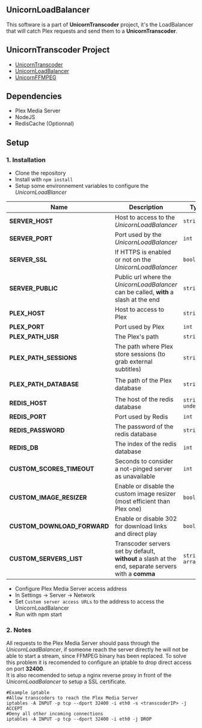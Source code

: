 ## UnicornLoadBalancer

This software is a part of __UnicornTranscoder__ project, it's the LoadBalancer that will catch Plex requests and send them to a __UnicornTranscoder__.

## UnicornTranscoder Project

* [UnicornTranscoder](https://github.com/UnicornTranscoder/UnicornTranscoder)
* [UnicornLoadBalancer](https://github.com/UnicornTranscoder/UnicornLoadBalancer)
* [UnicornFFMPEG](https://github.com/UnicornTranscoder/UnicornFFMPEG)

## Dependencies

* Plex Media Server
* NodeJS
* RedisCache (Optionnal)

## Setup

### 1. Installation

* Clone the repository
* Install with `npm install`
* Setup some environnement variables to configure the *UnicornLoadBlancer*

| Name | Description | Type | Default |
| ----------------- | ------------------------------------------------------------ | ------| ------- |
| **SERVER_HOST** | Host to access to the *UnicornLoadBalancer* | `string` | `127.0.0.1` |
| **SERVER_PORT** | Port used by the *UnicornLoadBalancer* | `int` | `3001` |
| **SERVER_SSL** | If HTTPS is enabled or not on the *UnicornLoadBalancer* | `bool` | `false` |
| **SERVER_PUBLIC** | Public url where the *UnicornLoadBalancer* can be called, **with** a slash at the end | `string` | `http://127.0.0.1:3001/` |
| **PLEX_HOST** | Host to access to Plex | `string` | `127.0.0.1` | 
| **PLEX_PORT** | Port used by Plex | `int` | `32400` | 
| **PLEX_PATH_USR** | The Plex's path | `string` | `/usr/lib/plexmediaserver/` | 
| **PLEX_PATH_SESSIONS** | The path where Plex store sessions (to grab external subtitles) | `string` | `/var/lib/plexmediaserver/Library/Application Support/Plex Media Server/Cache/Transcode/Sessions` | 
| **PLEX_PATH_DATABASE** | The path of the Plex database | `string` | `/var/lib/plexmediaserver/Library/Application Support/Plex Media Server/Plug-in Support/Databases/com.plexapp.plugins.library.db` |
| **REDIS_HOST** | The host of the redis database | `string` `undefined` | `undefined` | 
| **REDIS_PORT** | Port used by Redis | `int` | `6379` |
| **REDIS_PASSWORD** | The password of the redis database | `string` | ` ` | 
| **REDIS_DB** | The index of the redis database | `int` | `0` | 
| **CUSTOM_SCORES_TIMEOUT** | Seconds to consider a not-pinged server as unavailable | `int` | `10` | 
| **CUSTOM_IMAGE_RESIZER** | Enable or disable the custom image resizer (most efficient than Plex one) | `bool` | `true` | 
| **CUSTOM_DOWNLOAD_FORWARD** | Enable or disable 302 for download links and direct play | `bool` | `true` | 
| **CUSTOM_SERVERS_LIST** | Transcoder servers set by default, **without** a slash at the end, separate servers with a **comma** | `string array` | `[]` | 

* Configure Plex Media Server access address
 * In Settings -> Server -> Network
 * Set `Custom server access URLs` to the address to access the UnicornLoadBalancer
* Run with npm start

### 2. Notes

All requests to the Plex Media Server should pass through the *UnicornLoadBalancer*, if someone reach the server directly he will not be able to start a stream, since FFMPEG binary has been replaced. To solve this problem it is recomended to configure an iptable to drop direct access on port **32400**.  
It is also recomended to setup a nginx reverse proxy in front of the *UnicornLoadBalancer* to setup a SSL certificate.

```
#Example iptable
#Allow transcoders to reach the Plex Media Server
iptables -A INPUT -p tcp --dport 32400 -i eth0 -s <transcoderIP> -j ACCEPT
#Deny all other incoming connections
iptables -A INPUT -p tcp --dport 32400 -i eth0 -j DROP
```
